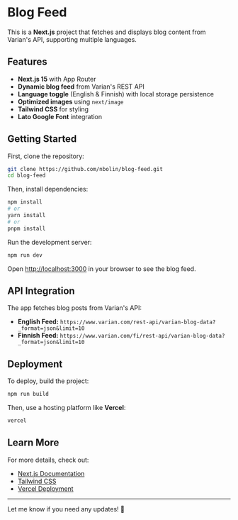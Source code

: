 # Blog Feed

This is a **Next.js** project that fetches and displays blog content from Varian's API, supporting multiple languages.

## Features

- **Next.js 15** with App Router
- **Dynamic blog feed** from Varian's REST API
- **Language toggle** (English & Finnish) with local storage persistence
- **Optimized images** using `next/image`
- **Tailwind CSS** for styling
- **Lato Google Font** integration

## Getting Started

First, clone the repository:

```bash
git clone https://github.com/nbolin/blog-feed.git
cd blog-feed
```

Then, install dependencies:

```bash
npm install
# or
yarn install
# or
pnpm install
```

Run the development server:

```bash
npm run dev
```

Open [http://localhost:3000](http://localhost:3000) in your browser to see the blog feed.

## API Integration

The app fetches blog posts from Varian's API:

- **English Feed:** `https://www.varian.com/rest-api/varian-blog-data?_format=json&limit=10`
- **Finnish Feed:** `https://www.varian.com/fi/rest-api/varian-blog-data?_format=json&limit=10`

## Deployment

To deploy, build the project:

```bash
npm run build
```

Then, use a hosting platform like **Vercel**:

```bash
vercel
```

## Learn More

For more details, check out:

- [Next.js Documentation](https://nextjs.org/docs)
- [Tailwind CSS](https://tailwindcss.com/)
- [Vercel Deployment](https://vercel.com/docs)

---

Let me know if you need any updates! 🚀
